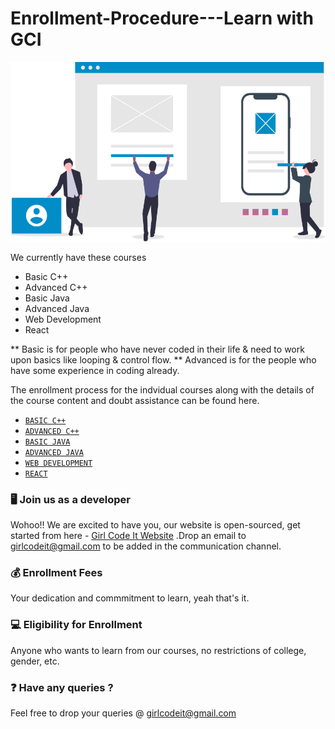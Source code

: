 # Enrollment-Procedure---Learn with GCI

![](https://github.com/Girl-Code-It/Enrollment-Procedure---Join-GCI-/raw/master/assets/about.png)

We currently have these courses

- Basic C++
- Advanced C++
- Basic Java
- Advanced Java
- Web Development
- React

** Basic is for people who have never coded in their life & need to work upon basics like looping & control flow.
** Advanced is for the people who have some experience in coding already.

The enrollment process for the indvidual courses along with the details of the course content and doubt assistance can be found here.

- [`BASIC C++`](https://github.com/Girl-Code-It/Beginner-CPP-Course-Enrollment)
- [`ADVANCED C++`](https://github.com/Girl-Code-It/Data-Structures-Algorithms-in-CPP-Course-Enrollment)
- [`BASIC JAVA`](https://github.com/Girl-Code-It/Beginner-Java-Course-Enrollment)
- [`ADVANCED JAVA`](https://github.com/Girl-Code-It/Data-Structures-Algorithms-in-Java-Course-Enrollment)
- [`WEB DEVELOPMENT`](https://github.com/Girl-Code-It/Basic-Front-End-Web-Development-Course-Enrollment)
- [`REACT`](https://github.com/Girl-Code-It/ReactJS-Course-Enrollment)

### 🖥 Join us as a developer

Wohoo!! We are excited to have you, our website is open-sourced, get started from here - [Girl Code It Website](https://github.com/Girl-Code-It/Girl-Code-It-Website-Frontend)
.Drop an email to girlcodeit@gmail.com to be added in the communication channel.

### 💰 Enrollment Fees

Your dedication and commmitment to learn, yeah that's it.

### 💻 Eligibility for Enrollment

Anyone who wants to learn from our courses, no restrictions of college, gender, etc.

### ❓ Have any queries ?

Feel free to drop your queries @ girlcodeit@gmail.com
